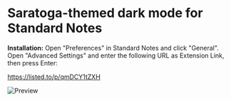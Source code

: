 # Saratoga-themed dark mode for Standard Notes

**Installation:**
Open "Preferences" in Standard Notes and click "General". Open "Advanced Settings" and enter the following URL as Extension Link, then press Enter:

https://listed.to/p/qmDCY1tZXH


![Preview](https://github.com/Tellervo89/sn-dark-theme-saratoga/blob/main/preview.png "Preview")
